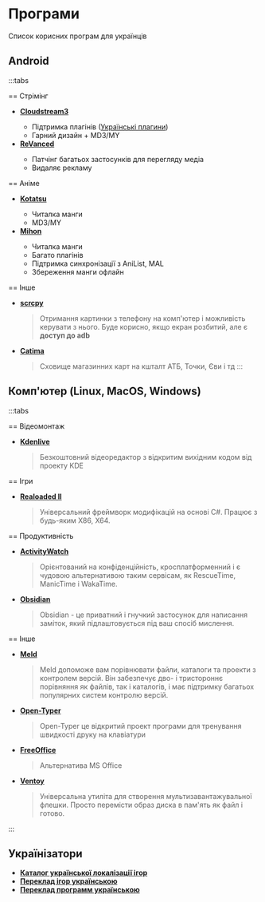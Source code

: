 <Banner
  text="Програми"
  image="/pages/programs.png"
  blur="5px"
/>


# Програми

Список корисних програм для українців

## Android

<Banner
  text="Андроїд"
  image="/pages/android.png"
  blur="5px"
/>

:::tabs

== Стрімінг

- [**Cloudstream3**](https://github.com/recloudstream/cloudstream) <Badge type="info" text="Open Source" />
  - Підтримка плагінів ([Українські плагини](https://github.com/CakesTwix/cloudstream-extensions-uk))
  - Гарний дизайн + MD3/MY
- [**ReVanced**](https://revanced-apks.pages.dev/) <Badge type="info" text="Open Source" />
  - Патчінг багатьох застосунків для перегляду медіа
  - Видаляє рекламу

== Аніме

- [**Kotatsu**](https://kotatsu.app/) <Badge type="info" text="Open Source" />
  - Читалка манги
  - MD3/MY
- [**Mihon**](https://mihon.app/) <Badge type="info" text="Open Source" />
  - Читалка манги
  - Багато плагінів
  - Підтримка синхронізації з AniList, MAL
  - Збереження манги офлайн

== Інше

- [**scrcpy**](https://github.com/Genymobile/scrcpy) <Badge type="info" text="Open Source" />
  > Отримання картинки з телефону на комп'ютер і можливість керувати з нього. Буде корисно, якщо екран розбитий, але є **доступ до adb**
- [**Catima**](https://catima.app/) <Badge type="info" text="Open Source" />
  > Сховище магазинних карт на кшталт АТБ, Точки, Єви і тд
:::

## Комп'ютер (Linux, MacOS, Windows)

<Banner
  text="Комп'ютер"
  image="/pages/pc.png"
  blur="5px"
/>

:::tabs

== Відеомонтаж

- [**Kdenlive**](https://kdenlive.org/) <Badge type="info" text="Open Source" /> <Badge type="tip" text="Cross platform" />
  > Безкоштовний відеоредактор з відкритим вихідним кодом від проекту KDE

== Ігри

- [**Realoaded II**](https://reloaded-project.github.io/Reloaded-II/) <Badge type="info" text="Open Source" /> <Badge type="danger" text="Windows" />
  > Універсальний фреймворк модифікацій на основі C#. Працює з будь-яким X86, X64.

== Продуктивність

- [**ActivityWatch**](https://activitywatch.net/) <Badge type="info" text="Open Source" /> <Badge type="tip" text="Cross platform" />
  > Орієнтований на конфіденційність, кросплатформенний і є чудовою альтернативою таким сервісам, як RescueTime, ManicTime і WakaTime.
- [**Obsidian**](https://obsidian.md) <Badge type="danger" text="Proprietary" /> <Badge type="tip" text="Cross platform" />
  > Obsidian - це приватний і гнучкий застосунок для написання заміток, який підлаштовується під ваш спосіб мислення.

== Інше

- [**Meld**](https://meldmerge.org/) <Badge type="info" text="Open Source" /> <Badge type="tip" text="Cross platform" />
  > Meld допоможе вам порівнювати файли, каталоги та проекти з контролем версій. Він забезпечує дво- і тристороннє порівняння як файлів, так і каталогів, і має підтримку багатьох популярних систем контролю версій.
- [**Open-Typer**](https://open-typer.github.io/) <Badge type="info" text="Open Source" /> <Badge type="tip" text="Cross platform" />
  > Open-Typer це відкритий проект програми для тренування швидкості друку на клавіатури
- [**FreeOffice**](https://www.freeoffice.com/) <Badge type="info" text="Open Source" /> <Badge type="tip" text="Cross platform" />
  > Альтернатива MS Office
- [**Ventoy**](https://www.ventoy.net/) <Badge type="info" text="Open Source" /> <Badge type="tip" text="Cross platform" />
  > Універсальна утиліта для створення мультизавантажувальної флешки. Просто перемісти образ диска в пам'ять як файл і готово.

:::

## Українізатори

- [**Каталог української локалізації ігор**](https://kuli.com.ua/)
- [**Переклад ігор українською**](https://toloka.to/f205) <Badge type="warning" text="toloka.to" />
- [**Переклад программ українською**](https://toloka.to/f242) <Badge type="warning" text="toloka.to" />
